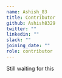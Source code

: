 ```yaml
---
name: Ashish_83
title: Contributor
github: Ashish8329
twitter: ""
linkedin: ""
slack: ""
joining_date: ""
role: contributor
---
```


Still waiting for this
